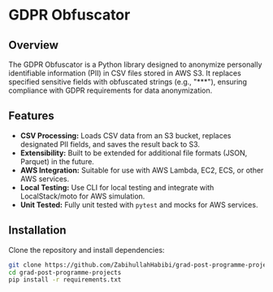 # GDPR Obfuscator

## Overview

The GDPR Obfuscator is a Python library designed to anonymize personally identifiable information (PII) in CSV files stored in AWS S3. It replaces specified sensitive fields with obfuscated strings (e.g., "***"), ensuring compliance with GDPR requirements for data anonymization.

## Features

- **CSV Processing:** Loads CSV data from an S3 bucket, replaces designated PII fields, and saves the result back to S3.
- **Extensibility:** Built to be extended for additional file formats (JSON, Parquet) in the future.
- **AWS Integration:** Suitable for use with AWS Lambda, EC2, ECS, or other AWS services.
- **Local Testing:** Use CLI for local testing and integrate with LocalStack/moto for AWS simulation.
- **Unit Tested:** Fully unit tested with `pytest` and mocks for AWS services.

## Installation

Clone the repository and install dependencies:

```bash
git clone https://github.com/ZabihullahHabibi/grad-post-programme-projects-public.git
cd grad-post-programme-projects
pip install -r requirements.txt
